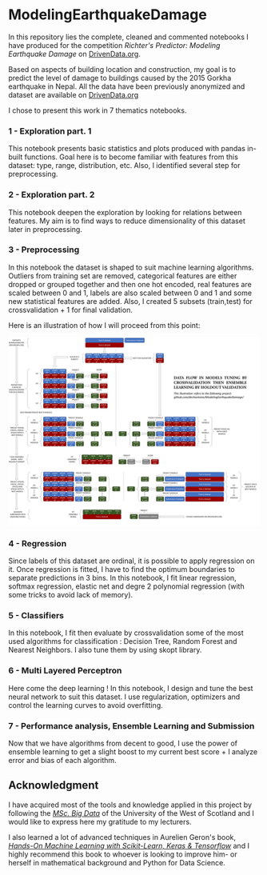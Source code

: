 # ModelingEarthquakeDamage
In this repository lies the complete, cleaned and commented notebooks I have produced for the competition 
*Richter's Predictor: Modeling Earthquake Damage* on [DrivenData.org](https://www.drivendata.org/competitions/57/nepal-earthquake/).

Based on aspects of building location and construction, my goal is to predict the level of damage to buildings caused by the 2015 Gorkha 
earthquake in Nepal. All the data have been previously anonymized and dataset are available on [DrivenData.org](https://www.drivendata.org/competitions/57/nepal-earthquake/data/)

I chose to present this work in 7 thematics notebooks.

### 1 - Exploration part. 1

This notebook presents basic statistics and plots produced with pandas in-built functions. Goal here is to become familiar with features
from this dataset: type, range, distribution, etc. Also, I identified several step for preprocessing.

### 2 - Exploration part. 2

This notebook deepen the exploration by looking for relations between features. My aim is to find ways to reduce dimensionality of 
this dataset later in preprocessing.

### 3 - Preprocessing

In this notebook the dataset is shaped to suit machine learning algorithms. Outliers from training set are removed, categorical features are
either dropped or grouped together and then one hot encoded, real features are scaled between 0 and 1, labels are also scaled between 0 
and 1 and some new statistical features are added. Also, I created 5 subsets (train,test) for crossvalidation + 1 for final validation.



Here is an illustration of how I will proceed from this point:

![Data Flow](https://github.com/dechantoine/ModelingEarthquakeDamage/blob/master/data%20process.jpg)

### 4 - Regression

Since labels of this dataset are ordinal, it is possible to apply regression on it. Once regression is fitted, I have to find the optimum boundaries to separate predictions in 3 bins. In this notebook, I fit linear regression, softmax regression, elastic net and degre 2 polynomial regression (with some tricks to avoid lack of memory).

### 5 - Classifiers

In this notebook, I fit then evaluate by crossvalidation some of the most used algorithms for classification : Decision Tree, Random Forest and Nearest Neighbors. I also tune them by using skopt library.

### 6 - Multi Layered Perceptron

Here come the deep learning ! In this notebook, I design and tune the best neural network to suit this dataset. I use regularization, optimizers and control the learning curves to avoid overfitting.

### 7 - Performance analysis, Ensemble Learning and Submission

Now that we have algorithms from decent to good, I use the power of ensemble learning to get a slight boost to my current best score +
I analyze error and bias of each algorithm.



## Acknowledgment

I have acquired most of the tools and knowledge applied in this project by following the [*MSc. Big Data*](https://www.uws.ac.uk/study/postgraduate/postgraduate-course-search/big-data/) of the University of the West of Scotland and I would like to express here my gratitude to my lecturers.

I also learned a lot of advanced techniques in Aurelien Geron's book, [*Hands-On Machine Learning with Scikit-Learn, Keras & Tensorflow*](https://github.com/ageron/handson-ml2) and I highly recommend this book to whoever is looking to improve him- or herself in mathematical background and Python for Data Science.

